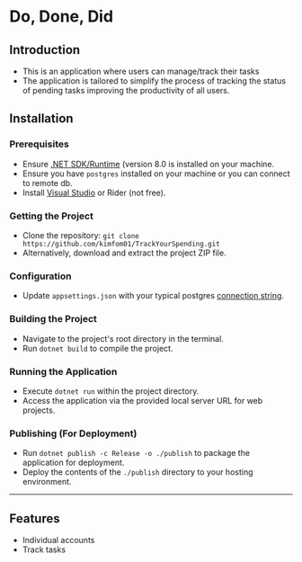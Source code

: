 #  Do, Done, Did

## Introduction
- This is an application where users can manage/track their tasks
- The application is tailored to simplify the process of tracking the status of pending tasks improving the productivity of all users.

## Installation

### Prerequisites
- Ensure [.NET SDK/Runtime](https://dotnet.microsoft.com/download) (version 8.0 is installed on your machine.
- Ensure you have `postgres` installed on your machine or you can connect to remote db.
- Install [Visual Studio](https://visualstudio.microsoft.com/) or Rider (not free).

### Getting the Project
- Clone the repository: `git clone https://github.com/kimfom01/TrackYourSpending.git`
- Alternatively, download and extract the project ZIP file.

### Configuration

- Update `appsettings.json` with your typical postgres [connection string](https://www.connectionstrings.com/postgresql/).

### Building the Project
- Navigate to the project's root directory in the terminal.
- Run `dotnet build` to compile the project.

### Running the Application
- Execute `dotnet run` within the project directory.
- Access the application via the provided local server URL for web projects.

### Publishing (For Deployment)
- Run `dotnet publish -c Release -o ./publish` to package the application for deployment.
- Deploy the contents of the `./publish` directory to your hosting environment.

---

## Features
- Individual accounts
- Track tasks
